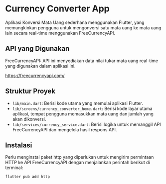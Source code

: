 # Currency Converter App

Aplikasi Konversi Mata Uang sederhana menggunakan Flutter, yang memungkinkan pengguna untuk mengonversi satu mata uang ke mata uang lain secara real-time menggunakan FreeCurrencyAPI.

## API yang Digunakan

FreeCurrencyAPI: API ini menyediakan data nilai tukar mata uang real-time yang digunakan dalam aplikasi ini.

https://freecurrencyapi.com/

## Struktur Proyek
- `lib/main.dart`: Berisi kode utama yang memulai aplikasi Flutter.
- `lib/screens/currency_converter_home.dart`: Berisi kode layar utama aplikasi, tempat pengguna memasukkan mata uang dan jumlah yang akan dikonversi.
- `lib/services/currency_service.dart`: Berisi logika untuk memanggil API FreeCurrencyAPI dan mengelola hasil respons API.

## Instalasi

Perlu menginstal paket http yang diperlukan untuk mengirim permintaan HTTP ke API FreeCurrencyAPI dengan menjalankan perintah berikut di terminal:
```bash
flutter pub add http
